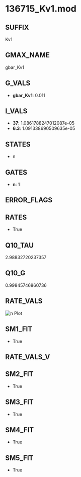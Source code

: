 # 136715_Kv1.mod

## SUFFIX

Kv1

## GMAX_NAME

gbar_Kv1

## G_VALS

- **gbar_Kv1**: 0.011

## I_VALS

- **37**: 1.0861788247012087e-05
- **6.3**: 1.091338690509635e-05

## STATES

- n

## GATES

- **n**: 1

## ERROR_FLAGS


## RATES

- True

## Q10_TAU

2.98832720237357

## Q10_G

0.99845746860736

## RATE_VALS

![n Plot](/Users/pbozelos/Dropbox/icg-Chai-Panos/supermodels/output_markdown_files/K/136715_Kv1.mod/images/n.png)

## SM1_FIT

- True

## RATE_VALS_V

## SM2_FIT

- True

## SM3_FIT

- True

## SM4_FIT

- True

## SM5_FIT

- True

